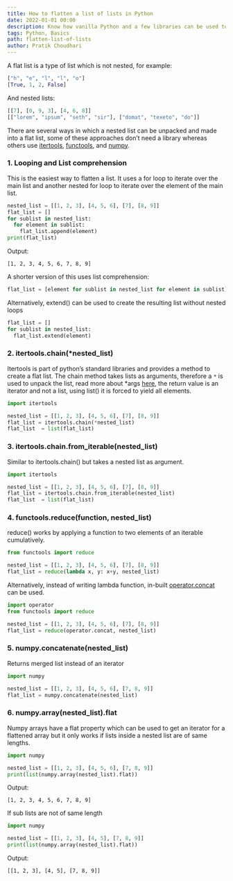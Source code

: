 ```yaml
---
title: How to flatten a list of lists in Python
date: 2022-01-01 00:00
description: Know how vanilla Python and a few libraries can be used to flatten a list of lists.
tags: Python, Basics
path: flatten-list-of-lists
author: Pratik Choudhari
---
```


A flat list is a type of list which is not nested, for example:

```python
["h", "e", "l", "l", "o"]
[True, 1, 2, False]
```

And nested lists:

```python
[[7], [0, 9, 3], [4, 6, 8]]
[["lorem", "ipsum", "seth", "sir"], ["domat", "texeto", "do"]]
```

There are several ways in which a nested list can be unpacked and made into a flat list, some of these approaches don’t need a library whereas others use [itertools](https://docs.python.org/3/library/itertools.html), 
[functools](https://docs.python.org/3/library/functools.html), and [numpy](https://numpy.org/).

### 1. Looping and List comprehension
This is the easiest way to flatten a list. It uses a for loop to iterate over the main list and another nested for loop to iterate over the element of the main list.
```python
nested_list = [[1, 2, 3], [4, 5, 6], [7], [8, 9]]
flat_list = []
for sublist in nested_list:
  for element in sublist:
    flat_list.append(element)
print(flat_list)
```

Output:
```console
[1, 2, 3, 4, 5, 6, 7, 8, 9]
```

A shorter version of this uses list comprehension:
```python
flat_list = [element for sublist in nested_list for element in sublist]
```

Alternatively, extend() can be used to create the resulting list without nested loops
```python
flat_list = []
for sublist in nested_list:
  flat_list.extend(element)
```

### 2. itertools.chain(*nested_list)
Itertools is part of python’s standard libraries and provides a method to create a flat list. 
The chain method takes lists as arguments, therefore a `*` is used to unpack the list, read more about *args [here](https://www.python-engineer.com/blog/args-kwargs/), the return value is an iterator and not a list, using list() it is forced to yield all elements.
```python
import itertools

nested_list = [[1, 2, 3], [4, 5, 6], [7], [8, 9]]
flat_list = itertools.chain(*nested_list)
flat_list  = list(flat_list)
```

### 3. itertools.chain.from_iterable(nested_list)
Similar to itertools.chain() but takes a nested list as argument.

```python
import itertools

nested_list = [[1, 2, 3], [4, 5, 6], [7], [8, 9]]
flat_list = itertools.chain.from_iterable(nested_list)
flat_list  = list(flat_list)
```

### 4. functools.reduce(function, nested_list)
reduce() works by applying a function to two elements of an iterable cumulatively.

```python
from functools import reduce

nested_list = [[1, 2, 3], [4, 5, 6], [7], [8, 9]]
flat_list = reduce(lambda x, y: x+y, nested_list)
```

Alternatively, instead of writing lambda function, in-built [operator.concat](https://docs.python.org/3/library/operator.html#operator.concat) can be used.

```python
import operator
from functools import reduce

nested_list = [[1, 2, 3], [4, 5, 6], [7], [8, 9]]
flat_list = reduce(operator.concat, nested_list)
```

### 5. numpy.concatenate(nested_list)
Returns merged list instead of an iterator 
```python
import numpy

nested_list = [[1, 2, 3], [4, 5, 6], [7, 8, 9]]
flat_list = numpy.concatenate(nested_list)
```

### 6. numpy.array(nested_list).flat
Numpy arrays have a flat property which can be used to get an iterator for a flattened array but it only works if lists inside a nested list are of same lengths.

```python
import numpy

nested_list = [[1, 2, 3], [4, 5, 6], [7, 8, 9]]
print(list(numpy.array(nested_list).flat))
```

Output:
```console
[1, 2, 3, 4, 5, 6, 7, 8, 9]
```

If sub lists are not of same length
```python
import numpy

nested_list = [[1, 2, 3], [4, 5], [7, 8, 9]]
print(list(numpy.array(nested_list).flat))
```

Output:
```console
[[1, 2, 3], [4, 5], [7, 8, 9]]
```
